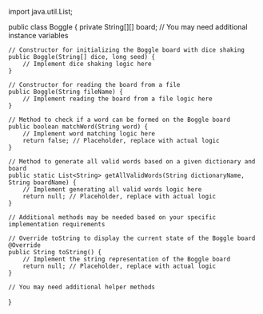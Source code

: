 import java.util.List;

public class Boggle {
    private String[][] board;
    // You may need additional instance variables

    // Constructor for initializing the Boggle board with dice shaking
    public Boggle(String[] dice, long seed) {
        // Implement dice shaking logic here
    }

    // Constructor for reading the board from a file
    public Boggle(String fileName) {
        // Implement reading the board from a file logic here
    }

    // Method to check if a word can be formed on the Boggle board
    public boolean matchWord(String word) {
        // Implement word matching logic here
        return false; // Placeholder, replace with actual logic
    }

    // Method to generate all valid words based on a given dictionary and board
    public static List<String> getAllValidWords(String dictionaryName, String boardName) {
        // Implement generating all valid words logic here
        return null; // Placeholder, replace with actual logic
    }

    // Additional methods may be needed based on your specific implementation requirements

    // Override toString to display the current state of the Boggle board
    @Override
    public String toString() {
        // Implement the string representation of the Boggle board
        return null; // Placeholder, replace with actual logic
    }

    // You may need additional helper methods
}
